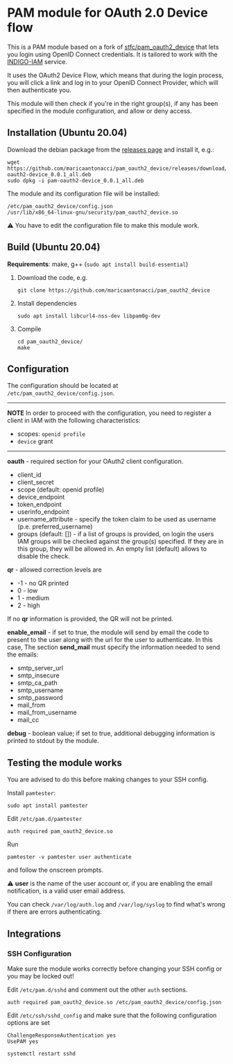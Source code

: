 # PAM module for OAuth 2.0 Device flow

This is a PAM module based on a fork of [stfc/pam_oauth2_device](https://github.com/stfc/pam_oauth2_device) that lets you login using OpenID Connect credentials. It is tailored to work with the [INDIGO-IAM](https://indigo-iam.github.io/v/current/docs/) service. 

It uses the OAuth2 Device Flow, which means that during the login process, you will click a link and log in to your OpenID Connect Provider, which will then authenticate you. 

This module will then check if you're in the right group(s), if any has been specified in the module configuration, and allow or deny access.


## Installation (Ubuntu 20.04)

Download the debian package from the [releases page](https://github.com/maricaantonacci/pam_oauth2_device/releases) and install it, e.g.:

```
wget https://github.com/maricaantonacci/pam_oauth2_device/releases/download/v0.0.1/pam-oauth2-device_0.0.1_all.deb
sudo dpkg -i pam-oauth2-device_0.0.1_all.deb
```
The module and its configuration file will be installed:

```
/etc/pam_oauth2_device/config.json
/usr/lib/x86_64-linux-gnu/security/pam_oauth2_device.so
```

:warning: You have to edit the configuration file to make this module work.

## Build (Ubuntu 20.04)

**Requirements**: make, g++ (`sudo apt install build-essential`)

1. Download the code, e.g.
   ```
   git clone https://github.com/maricaantonacci/pam_oauth2_device
   ```

1. Install dependencies
   ``` 
   sudo apt install libcurl4-nss-dev libpam0g-dev
   ```

2. Compile
   ```
   cd pam_oauth2_device/
   make
   ```

## Configuration

The configuration should be located at `/etc/pam_oauth2_device/config.json`.

---
**NOTE** In order to proceed with the configuration, you need to register a client in IAM with the following characteristics:
   - scopes: `openid profile`
   - `device` grant
---

**oauth** - required section for your OAuth2 client configuration. 
  * client_id
  * client_secret
  * scope (default: openid profile)
  * device_endpoint
  * token_endpoint
  * userinfo_endpoint
  * username_attribute - specify the token claim to be used as username (p.e. preferred_username)
  * groups (default: []) - if a list of groups is provided, on login the users IAM groups will be checked against the group(s) specified. If they are in this group, they will be allowed in. An empty list (default) allows to disable the check.

**qr** - allowed correction levels are

  * -1 - no QR printed
  * 0 - low
  * 1 - medium
  * 2 - high

If no **qr** information is provided, the QR will not be printed.

**enable_email** - if set to true, the module will send by email the code to present to the user along with the url for the user to authenticate. In this case,  The section **send_mail** must specify the information needed to send the emails:

  * smtp_server_url
  * smtp_insecure
  * smtp_ca_path
  * smtp_username
  * smtp_password
  * mail_from
  * mail_from_username
  * mail_cc

**debug** - boolean value; if set to true, additional debugging information is printed to stdout by the module.

## Testing the module works

You are advised to do this before making changes to your SSH config.

Install `pamtester`:

```
sudo apt install pamtester
``` 

Edit `/etc/pam.d/pamtester`

```
auth required pam_oauth2_device.so
```
 
Run
```
pamtester -v pamtester user authenticate
```
and follow the onscreen prompts.

⚠️ __**user**__ is the name of the user account or, if you are enabling the email notification, is a valid user email address.  

You can check `/var/log/auth.log` and `/var/log/syslog` to find what's wrong if there are errors authenticating.
 
## Integrations

### SSH Configuration

Make sure the module works correctly before changing your SSH config or you may be locked out!

Edit `/etc/pam.d/sshd` and comment out the other `auth` sections.

```
auth required pam_oauth2_device.so /etc/pam_oauth2_device/config.json
```

Edit `/etc/ssh/sshd_config` and make sure that the following configuration options are set

```
ChallengeResponseAuthentication yes
UsePAM yes
```

```
systemctl restart sshd
```
